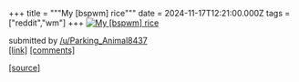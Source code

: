 +++
title = """My [bspwm] rice"""
date = 2024-11-17T12:21:00.000Z
tags = ["reddit","wm"]
+++
[![My [bspwm] rice](https://b.thumbs.redditmedia.com/h15IPeumeg9vdABd_moVC8Fnncoe1zKWcY5ZBFa4WvQ.jpg "My [bspwm] rice")](https://www.reddit.com/r/unixporn/comments/1gtcdz9/my_bspwm_rice/)

submitted by [/u/Parking\_Animal8437](https://www.reddit.com/user/Parking_Animal8437)  
[\[link\]](https://www.reddit.com/gallery/1gtcdz9) [\[comments\]](https://www.reddit.com/r/unixporn/comments/1gtcdz9/my_bspwm_rice/)

[[source]](https://www.reddit.com/r/unixporn/comments/1gtcdz9/my_bspwm_rice/)
